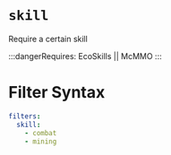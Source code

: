 # `skill`

Require a certain skill

:::dangerRequires:
EcoSkills || McMMO
:::

# Filter Syntax
```yaml
filters:
  skill:
    - combat
    - mining
```
